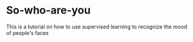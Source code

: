 # So-who-are-you

This is a tutorial on how to use supervised learning to recognize the mood of people's faces
